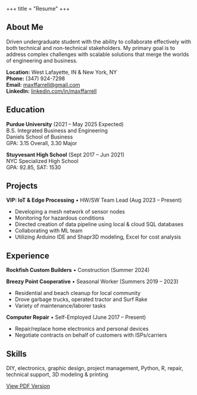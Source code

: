 +++
title = "Resume"
+++

## About Me

Driven undergraduate student with the ability to collaborate effectively with both technical and non-technical stakeholders. My primary goal is to address complex challenges with scalable solutions that merge the worlds of engineering and business.

**Location:** West Lafayette, IN & New York, NY  
**Phone:** (347) 924-7298  
**Email:** maxffarrell@gmail.com  
**LinkedIn:** [linkedin.com/in/maxffarrell](https://linkedin.com/in/maxffarrell)

## Education

**Purdue University** (2021 – May 2025 Expected)  
B.S. Integrated Business and Engineering  
Daniels School of Business  
GPA: 3.15 Overall, 3.30 Major

**Stuyvesant High School** (Sept 2017 – Jun 2021)  
NYC Specialized High School  
GPA: 92.85, SAT: 1530

## Projects

**VIP: IoT & Edge Processing** • HW/SW Team Lead (Aug 2023 – Present)
- Developing a mesh network of sensor nodes
- Monitoring for hazardous conditions
- Directed creation of data pipeline using local & cloud SQL databases
- Collaborating with ML team
- Utilizing Arduino IDE and Shapr3D modeling, Excel for cost analysis

## Experience

**Rockfish Custom Builders** • Construction (Summer 2024)

**Breezy Point Cooperative** • Seasonal Worker (Summers 2019 – 2023)
- Residential and beach cleanup for local community
- Drove garbage trucks, operated tractor and Surf Rake
- Variety of maintenance/laborer tasks

**Computer Repair** • Self-Employed (June 2017 – Present)
- Repair/replace home electronics and personal devices
- Negotiate contracts on behalf of customers with ISPs/carriers

## Skills

DIY, electronics, graphic design, project management, Python, R, repair, technical support, 3D modeling & printing

<div class="buttons centered">
  <a href="/resume.pdf" target="_blank">View PDF Version</a>
</div>